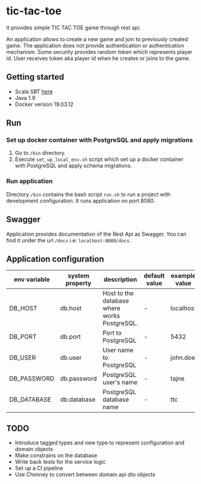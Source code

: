 # tic-tac-toe
It provides simple TIC TAC TOE game through rest api.

An application allows to create a new game and join to previously created game.
The application does not provide authentication or authentication mechanism. Some security provides random token which represents
player id. User receives token aka player id when he creates or joins to the game.  
 

## Getting started

* Scala SBT [here](https://www.scala-sbt.org/)
* Java 1.9
* Docker version 19.03.12

## Run 

### Set up docker container with PostgreSQL and apply migrations

1. Go to `/bin` directory.
2. Execute `set_up_local_env.sh` script which set up a docker container with PostgreSQL and apply schema migrations.

### Run application

Directory `/bin` contains the bash script `run.sh` to run a project with development configuration. It runs application on port 8080. 


## Swagger
Application provides documentation of the Rest Api as Swagger. You can find it under the url `/docs` i.e: `localhost:8080/docs`.

## Application configuration

|env variable|system property|description|default value|example value|
|---|---|---|---|---|
| DB_HOST | db.host | Host to the database where works PostgreSQL. | - | localhost |
| DB_PORT | db.port | Port to PostgreSQL | - | 5432 |
| DB_USER | db.user | User name to PostgreSQL | - | john.doe |
| DB_PASSWORD | db.password | PostgreSQL user's name | - | tajne |
| DB_DATABASE | db.database | PostgreSQL database name | - | ttc |



## TODO
- Introduce tagged types and new type to represent configuration and domain objects
- Make constrains on the database
- Write back tests for the service logic
- Set up a CI pipeline
- Use Chimney to convert between domain api dto objects
